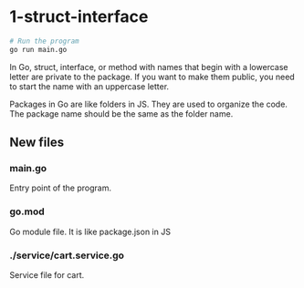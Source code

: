 # 1-struct-interface

```bash
# Run the program
go run main.go
```

In Go, struct, interface, or method with names that begin with a lowercase letter are private to the package. If you want to make them public, you need to start the name with an uppercase letter.

Packages in Go are like folders in JS. They are used to organize the code. The package name should be the same as the folder name.

## New files
### main.go
Entry point of the program.

### go.mod
Go module file. It is like package.json in JS

### ./service/cart.service.go
Service file for cart.